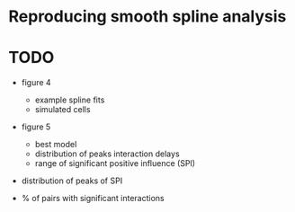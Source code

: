 # Reproducing smooth spline analysis

# TODO

- figure 4
	- example spline fits
	- simulated cells
- figure 5
	- best model
	- distribution of peaks interaction delays
	- range of significant positive influence (SPI)

- distribution of peaks of SPI
- % of pairs with significant interactions
